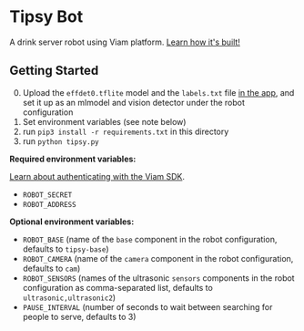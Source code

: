 # Tipsy Bot

A drink server robot using Viam platform. [Learn how it's built!](https://docs.viam.com/tutorials/projects/tipsy/)

## Getting Started

0. Upload the `effdet0.tflite` model and the `labels.txt` file [in the app](https://app.viam.com/data/models), and set it up as an mlmodel and vision detector under the robot configuration
0. Set environment variables (see note below)
0. run `pip3 install -r requirements.txt` in this directory
0. run `python tipsy.py`

**Required environment variables:**

[Learn about authenticating with the Viam SDK](https://docs.viam.com/program/run/#authentication).

- `ROBOT_SECRET`
- `ROBOT_ADDRESS`

**Optional environment variables:**

- `ROBOT_BASE` (name of the `base` component in the robot configuration, defaults to `tipsy-base`)
- `ROBOT_CAMERA` (name of the `camera` component in the robot configuration, defaults to `cam`)
- `ROBOT_SENSORS` (names of the ultrasonic `sensors` components in the robot configuration as comma-separated list, defaults to `ultrasonic,ultrasonic2`)
- `PAUSE_INTERVAL` (number of seconds to wait between searching for people to serve, defaults to 3)
